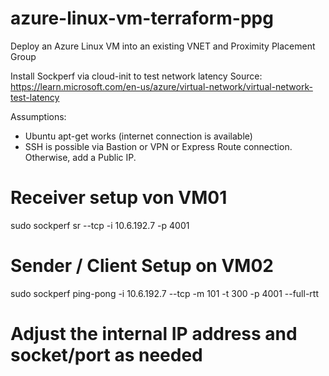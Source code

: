 # azure-linux-vm-terraform-ppg
Deploy an Azure Linux VM into an existing VNET and Proximity Placement Group

Install Sockperf via cloud-init to test network latency
Source:  https://learn.microsoft.com/en-us/azure/virtual-network/virtual-network-test-latency 


Assumptions: 
- Ubuntu apt-get works (internet connection is available)
- SSH is possible via Bastion or VPN or Express Route connection. Otherwise, add a Public IP. 

# Receiver setup von VM01
sudo sockperf sr --tcp -i 10.6.192.7 -p 4001

# Sender / Client Setup  on VM02
sudo sockperf ping-pong -i 10.6.192.7  --tcp -m 101 -t 300 -p 4001  --full-rtt 

# Adjust the internal IP address and socket/port as needed



